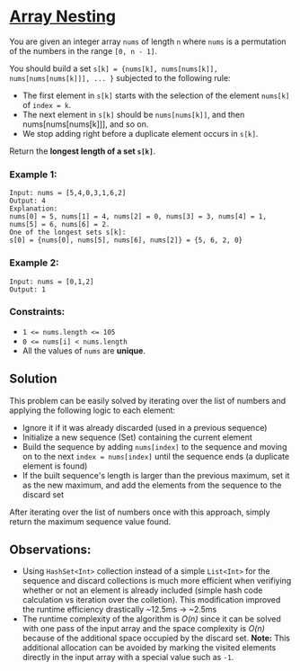 # [Array Nesting](https://leetcode.com/explore/challenge/card/september-leetcoding-challenge-2021/636/week-1-september-1st-september-7th/3960/)

You are given an integer array `nums` of length `n` where `nums` is a permutation of the numbers in the range `[0, n - 1]`.

You should build a set `s[k] = {nums[k], nums[nums[k]], nums[nums[nums[k]]], ... }` subjected to the following rule:

- The first element in `s[k]` starts with the selection of the element `nums[k]` of `index = k`.
- The next element in `s[k]` should be `nums[nums[k]]`, and then nums[nums[nums[k]]], and so on.
- We stop adding right before a duplicate element occurs in `s[k]`.

Return the **longest length of a set `s[k]`**.

### Example 1:
```
Input: nums = [5,4,0,3,1,6,2]
Output: 4
Explanation: 
nums[0] = 5, nums[1] = 4, nums[2] = 0, nums[3] = 3, nums[4] = 1, nums[5] = 6, nums[6] = 2.
One of the longest sets s[k]:
s[0] = {nums[0], nums[5], nums[6], nums[2]} = {5, 6, 2, 0}
```

### Example 2:
```
Input: nums = [0,1,2]
Output: 1
``` 

### Constraints:

- `1 <= nums.length <= 105`
- `0 <= nums[i] < nums.length`
- All the values of `nums` are **unique**.

## Solution
This problem can be easily solved by iterating over the list of numbers and applying the following logic to each element:
- Ignore it if it was already discarded (used in a previous sequence)
- Initialize a new sequence (Set<Int>) containing the current element
- Build the sequence by adding `nums[index]` to the sequence and moving on to the next `index = nums[index]` until the sequence ends (a duplicate element is found)
- If the built sequence's length is larger than the previous maximum, set it as the new maximum, and add the elements from the sequence to the discard set

After iterating over the list of numbers once with this approach, simply return the maximum sequence value found.

## Observations:
- Using `HashSet<Int>` collection instead of a simple `List<Int>` for the sequence and discard collections is much more efficient when verifiying whether or not an element is already included (simple hash code calculation vs iteration over the colletion). This modification improved the runtime efficiency drastically ~12.5ms -> ~2.5ms 
- The runtime complexity of the algorithm is *O(n)* since it can be solved with one pass of the input array and the space complexity is *O(n)* because of the additional space occupied by the discard set. **Note:** This additional allocation can be avoided by marking the visited elements directly in the input array with a special value such as `-1`.
